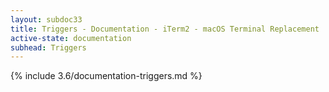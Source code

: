 ```yaml
---
layout: subdoc33
title: Triggers - Documentation - iTerm2 - macOS Terminal Replacement
active-state: documentation
subhead: Triggers
---
```

{% include 3.6/documentation-triggers.md %}
